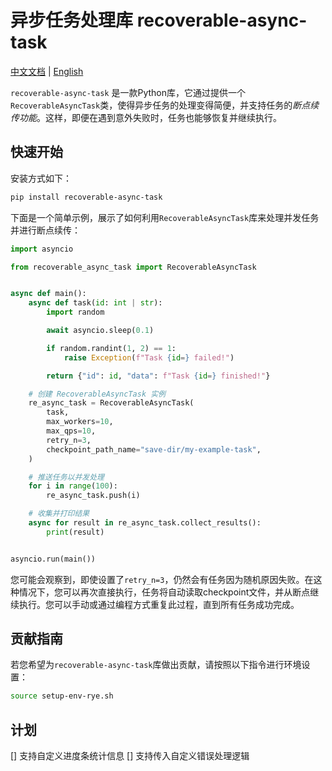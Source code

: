 # 异步任务处理库 recoverable-async-task

[中文文档](README_ZH.md) | [English](README.md)

`recoverable-async-task` 是一款Python库，它通过提供一个`RecoverableAsyncTask`类，使得异步任务的处理变得简便，并支持任务的*断点续传功能*。这样，即便在遇到意外失败时，任务也能够恢复并继续执行。

## 快速开始

安装方式如下：

```bash
pip install recoverable-async-task
```

下面是一个简单示例，展示了如何利用`RecoverableAsyncTask`库来处理并发任务并进行断点续传：

```python
import asyncio

from recoverable_async_task import RecoverableAsyncTask


async def main():
    async def task(id: int | str):
        import random

        await asyncio.sleep(0.1)

        if random.randint(1, 2) == 1:
            raise Exception(f"Task {id=} failed!")

        return {"id": id, "data": f"Task {id=} finished!"}

    # 创建 RecoverableAsyncTask 实例
    re_async_task = RecoverableAsyncTask(
        task,
        max_workers=10,
        max_qps=10,
        retry_n=3,
        checkpoint_path_name="save-dir/my-example-task",
    )

    # 推送任务以并发处理
    for i in range(100):
        re_async_task.push(i)

    # 收集并打印结果
    async for result in re_async_task.collect_results():
        print(result)


asyncio.run(main())
```

您可能会观察到，即使设置了`retry_n=3`，仍然会有任务因为随机原因失败。在这种情况下，您可以再次直接执行，任务将自动读取checkpoint文件，并从断点继续执行。您可以手动或通过编程方式重复此过程，直到所有任务成功完成。

## 贡献指南

若您希望为`recoverable-async-task`库做出贡献，请按照以下指令进行环境设置：

```bash
source setup-env-rye.sh
```

## 计划

[] 支持自定义进度条统计信息
[] 支持传入自定义错误处理逻辑
